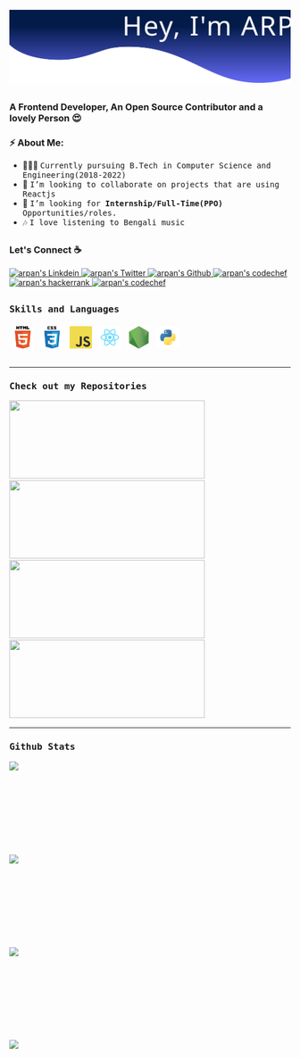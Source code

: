 ![alt text](./assets/name_headline.svg)
## <p><h3> A Frontend Developer, An Open Source Contributor and a lovely Person 😍</h3></p>

### ⚡ About Me:
- 👨🏻‍💻 <samp>Currently pursuing B.Tech in Computer Science and Engineering(2018-2022)
- 👯 <samp>I’m looking to collaborate on projects that are using Reactjs
- 💼 <samp>I’m looking for **Internship/Full-Time(PPO)** Opportunities/roles.
- 🎶 <samp> I love listening to Bengali music


##

### Let's Connect ☕
<a href="https://www.linkedin.com/in/arpanmondal25">
  <img alt="arpan's Linkdein" width="100px" height="30px" src="https://img.shields.io/badge/Linkedin-0A66C2?style=for-the-badge&logo=Linkedin&logoColor=white" />
</a>
<a href="https://twitter.com/arpanmondal25">
  <img alt="arpan's Twitter" width="100px" height="30px" src="https://img.shields.io/badge/Twitter-1DA1F2?style=for-the-badge&logo=Twitter&logoColor=white" />
</a>
<a href="https://github.com/arp99">
  <img alt="arpan's Github" width="100px" height="31px" src="https://img.shields.io/badge/Github-181717?style=for-the-badge&logo=Github&logoColor=white" />
</a>
<a href="mailto:arpan19991025@gmail.com">
  <img alt="arpan's codechef" width="100px" height="30px" src="https://img.shields.io/badge/Gmail-EA4335?style=for-the-badge&logo=Gmail&logoColor=white" />
</a>
<a href="https://www.hackerrank.com/arpan19991025?hr_r=1">
  <img alt="arpan's hackerrank" width="130px" height="30px" src="https://img.shields.io/badge/HackerRank-2EC866?style=for-the-badge&logo=HackerRank&logoColor=black" />
</a>
<a href="https://www.codechef.com/users/babumoshai99">
  <img alt="arpan's codechef" width="120px" height="30px" src="https://img.shields.io/badge/Codechef-5B4638?style=for-the-badge&logo=CodeChef&logoColor=white" />
</a>

##

<h3><b><samp>Skills and Languages</samp></b></h3>
<p >
<img src="https://raw.githubusercontent.com/github/explore/80688e429a7d4ef2fca1e82350fe8e3517d3494d/topics/html/html.png" alt="HTML" height="40" style="vertical-align:top; margin:4px">
<img src="https://raw.githubusercontent.com/github/explore/80688e429a7d4ef2fca1e82350fe8e3517d3494d/topics/css/css.png" alt="CSS" height="40" style="vertical-align:top; margin:4px">
<img src="https://raw.githubusercontent.com/github/explore/80688e429a7d4ef2fca1e82350fe8e3517d3494d/topics/javascript/javascript.png" alt="Javascript" height="40" style="vertical-align:top; margin:4px">
<img src="https://raw.githubusercontent.com/github/explore/80688e429a7d4ef2fca1e82350fe8e3517d3494d/topics/react/react.png" alt="react" height="40" style="vertical-align:top; margin:4px">
<img src="https://raw.githubusercontent.com/github/explore/80688e429a7d4ef2fca1e82350fe8e3517d3494d/topics/nodejs/nodejs.png" alt="Python" height="40" style="vertical-align:top; margin:4px">
<img src="https://raw.githubusercontent.com/github/explore/80688e429a7d4ef2fca1e82350fe8e3517d3494d/topics/python/python.png" alt="Python" height="40" style="vertical-align:top; margin:4px">

##

<hr>
<h3><b><samp>Check out my Repositories</samp></b></h3>

<a href="https://github.com/arp99/Plovex-UI/tree/development">
    <img height="140px" width="350px" src="https://github-readme-stats.vercel.app/api/pin/?username=arp99&repo=Plovex-UI&show_icons=true&theme=dracula&show_owner=arpan">
</a>
<a href="https://github.com/arp99/plovex-player/tree/development">
    <img height="140px" width="350px" src="https://github-readme-stats.vercel.app/api/pin/?username=arp99&repo=plovex-player&show_icons=true&theme=dracula&show_owner=arpan">
</a>
<a href="https://github.com/arp99/quiz-mania/tree/dev">
    <img height="140px" width="350px" src="https://github-readme-stats.vercel.app/api/pin/?username=arp99&repo=quiz-mania&show_icons=true&theme=dracula&show_owner=arpan">
</a>
<a href="https://github.com/arp99/leetcode-practice">
    <img height="140px" width="350px" src="https://github-readme-stats.vercel.app/api/pin/?username=arp99&repo=leetcode-practice&show_icons=true&theme=dracula&show_owner=arpan">
</a>

<hr>

<h3><b><samp>Github Stats</samp></b></h3>
<p align="center" >
    <a href="https://github.com/arp99">
        <img style="display:block;" height="150px" src="https://github-readme-stats.vercel.app/api?username=arp99&hide=stars&count_private=true&show_icons=true&theme=dracula">
        <br>
        <img style="display:block; margin-bottom: 1rem" height="150px" src="https://github-readme-streak-stats.herokuapp.com/?user=arp99&theme=dracula" />
        <img style="display:block; margin-bottom: 1rem" height="150px" src="https://github-readme-stats-eight-theta.vercel.app/api/top-langs/?username=arp99&hide=html&layout=compact&langs_count=8&theme=dracula"/>
        <img style="display:block" height="200px" src="https://github-profile-summary-cards.vercel.app/api/cards/profile-details?username=arp99&theme=dracula" />
    </a>
</p>
